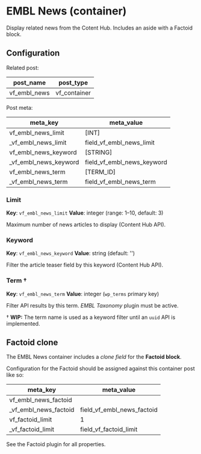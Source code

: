 # EMBL News (container)

Display related news from the Cotent Hub. Includes an aside with a Factoid block.

## Configuration

Related post:

| post_name | post_type |
| --------- | --------- |
| vf_embl_news | vf_container |

Post meta:

| meta_key | meta_value |
| -------- | ---------- |
| vf_embl_news_limit | [INT] |
| \_vf_embl_news_limit | field_vf_embl_news_limit |
| vf_embl_news_keyword | [STRING] |
| \_vf_embl_news_keyword | field_vf_embl_news_keyword |
| vf_embl_news_term | [TERM_ID] |
| \_vf_embl_news_term | field_vf_embl_news_term |

### Limit

**Key**: `vf_embl_news_limit`
**Value**: integer (range: 1–10, default: 3)

Maximum number of news articles to display (Content Hub API).

### Keyword

**Key**: `vf_embl_news_keyword`
**Value**: string (default: '')

Filter the article teaser field by this keyword (Content Hub API).

### Term †

**Key**: `vf_embl_news_term`
**Value**: integer (`wp_terms` primary key)

Filter API results by this term. *EMBL Taxonomy* plugin must be active.

† **WIP:** The term name is used as a keyword filter until an `uuid` API is implemented.

## Factoid clone

The EMBL News container includes a *clone field* for the **Factoid block**.

Configuration for the Factoid should be assigned against this container post like so:

| meta_key | meta_value |
| -------- | ---------- |
| vf_embl_news_factoid |  |
| \_vf_embl_news_factoid | field_vf_embl_news_factoid |
| vf_factoid_limit | 1 |
| \_vf_factoid_limit | field_vf_factoid_limit |

See the Factoid plugin for all properties.
